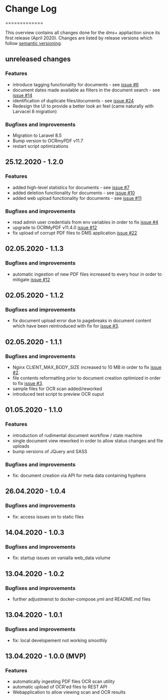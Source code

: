 # Change Log
=============

This overview contains all changes done for the dms+ appliaction since its first release (April 2020).
 Changes are listed by release versions which follow [semantic versioning](https://semver.org).  

## unreleased changes

### Features
- introduce tagging functionality for documents  - see [issue #6](https://github.com/d-lopes/dmsplus/issues/6)
- document dates made available as filters in the document search - see [issue #14](https://github.com/d-lopes/dmsplus/issues/14)
- identification of duplicate files/documents - see [issue #24](https://github.com/d-lopes/dmsplus/issues/24)
- Redesign the UI to provide a better look an feel (came naturally with Larvacel 8 migration)

### Bugfixes and improvements
- Migration to Laravel 8.5
- Bump version to OCRmyPDF v11.7
- restart script optimizations

## 25.12.2020 - 1.2.0

### Features
- added high-level statistics for documents - see [issue #7](https://github.com/d-lopes/dmsplus/issues/7)
- added deletion functionality for documents - see [issue #10](https://github.com/d-lopes/dmsplus/issues/10)
- added web upload functionality for documents - see [issue #11](https://github.com/d-lopes/dmsplus/issues/11)

### Bugfixes and improvements
- read admin user credentials from env variables in order to fix [issue #4](https://github.com/d-lopes/dmsplus/issues/4)
- upgrade to OCRMyPDF v11.4.0 [issue #12](https://github.com/d-lopes/dmsplus/issues/12)
- fix upload of corrupt PDF files to DMS application [issue #22](https://github.com/d-lopes/dmsplus/issues/22)

## 02.05.2020 - 1.1.3

### Bugfixes and improvements
- automatic ingestion of new PDF files increased to every hour in order to mitigate [issue #12](https://github.com/d-lopes/dmsplus/issues/12)

## 02.05.2020 - 1.1.2

### Bugfixes and improvements
- fix document upload error due to pagebreaks in document content which have been reintroduced with fix for [issue #3](https://github.com/d-lopes/dmsplus/issues/3). 

## 02.05.2020 - 1.1.1

### Bugfixes and improvements
- Nginx CLIENT_MAX_BODY_SIZE increased to 10 MB in order to fix [issue #2](https://github.com/d-lopes/dmsplus/issues/2). 
- file contents reformatting prior to document creation optimized in order to fix [issue #3](https://github.com/d-lopes/dmsplus/issues/3). 
- sample files for OCR scan added/reworked
- introduced test script to preview OCR ouput

## 01.05.2020 - 1.1.0

### Features
- introduction of rudimental document workflow / state machine 
- single document view reworked in order to allow status changes and file uploads 
- bump versions of JQuery and SASS 

### Bugfixes and improvements
- fix: document creation via API for meta data containing hyphens

## 26.04.2020 - 1.0.4

### Bugfixes and improvements
- fix: access issues on to static files

## 14.04.2020 - 1.0.3

### Bugfixes and improvements
- fix: startup issues on vanialla web_data volume

## 13.04.2020 - 1.0.2

### Bugfixes and improvements
- further adjustmenst to docker-compose.yml and README.md files

## 13.04.2020 - 1.0.1

### Bugfixes and improvements
- fix: local developement not working smoothly

## 13.04.2020 - 1.0.0 (MVP)

### Features
- automatically ingesting PDF files OCR scan utility  
- automatic upload of OCR'ed files to REST API
- Webapplication to allow viewing scan and OCR results
